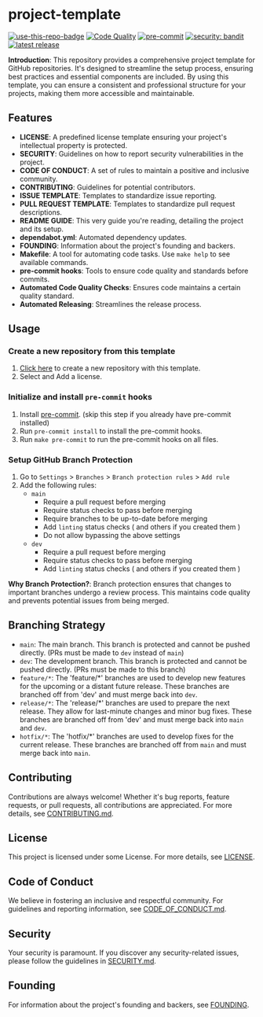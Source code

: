 # project-template

<a href="https://github.com/azataiot/python-project-template/generate"><img src="https://img.shields.io/badge/use%20this-template-blue?logo=github" alt="use-this-repo-badge"></a>
[![Code Quality](https://github.com/azataiot/python-project-template/actions/workflows/code-quality.yml/badge.svg)](https://github.com/azataiot/python-project-template/actions/workflows/code-quality.yml)
[![pre-commit](https://img.shields.io/badge/pre--commit-enabled-brightgreen?logo=pre-commit)](https://github.com/pre-commit/pre-commit)
[![security: bandit](https://img.shields.io/badge/security-bandit-yellow.svg)](https://github.com/PyCQA/bandit)
[![latest release](https://img.shields.io/github/v/release/azataiot/python-project-template)](https://github.com/azataiot/python-project-template/releases)

**Introduction**: This repository provides a comprehensive project template for GitHub repositories. It's designed to streamline the setup process, ensuring best practices and essential components are included. By using this template, you can ensure a consistent and professional structure for your projects, making them more accessible and maintainable.

## Features

- **LICENSE**: A predefined license template ensuring your project's intellectual property is protected.
- **SECURITY**: Guidelines on how to report security vulnerabilities in the project.
- **CODE OF CONDUCT**: A set of rules to maintain a positive and inclusive community.
- **CONTRIBUTING**: Guidelines for potential contributors.
- **ISSUE TEMPLATE**: Templates to standardize issue reporting.
- **PULL REQUEST TEMPLATE**: Templates to standardize pull request descriptions.
- **README GUIDE**: This very guide you're reading, detailing the project and its setup.
- **dependabot.yml**: Automated dependency updates.
- **FOUNDING**: Information about the project's founding and backers.
- **Makefile**: A tool for automating code tasks. Use `make help` to see available commands.
- **pre-commit hooks**: Tools to ensure code quality and standards before commits.
- **Automated Code Quality Checks**: Ensures code maintains a certain quality standard.
- **Automated Releasing**: Streamlines the release process.

## Usage

### Create a new repository from this template

1. [Click here](https://github.com/azataiot/project-template/generated) to create a new repository with this template.
2. Select and Add a license.

### Initialize and install `pre-commit` hooks

1. Install [pre-commit](https://pre-commit.com/#install). (skip this step if you already have pre-commit installed)
2. Run `pre-commit install` to install the pre-commit hooks.
3. Run `make pre-commit` to run the pre-commit hooks on all files.

### Setup GitHub Branch Protection

1. Go to `Settings` > `Branches` > `Branch protection rules` > `Add rule`
2. Add the following rules:
    - `main`
        - Require a pull request before merging
        - Require status checks to pass before merging
        - Require branches to be up-to-date before merging
        - Add `linting` status checks ( and others if you created them )
        - Do not allow bypassing the above settings
    - `dev`
        - Require a pull request before merging
        - Require status checks to pass before merging
        - Add `linting` status checks ( and others if you created them )

**Why Branch Protection?**: Branch protection ensures that changes to important branches undergo a review process. This maintains code quality and prevents potential issues from being merged.

## Branching Strategy

- `main`: The main branch. This branch is protected and cannot be pushed directly. (PRs must be made to `dev` instead of `main`)
- `dev`: The development branch. This branch is protected and cannot be pushed directly. (PRs must be made to this branch)
- `feature/*`: The 'feature/*' branches are used to develop new features for the upcoming or a distant future release. These branches are branched off from 'dev' and must merge back into `dev`.
- `release/*`: The 'release/*' branches are used to prepare the next release. They allow for last-minute changes and minor bug fixes. These branches are branched off from 'dev' and must merge back into `main` and `dev`.
- `hotfix/*`: The 'hotfix/*' branches are used to develop fixes for the current release. These branches are branched off from `main` and must merge back into `main`.


## Contributing

Contributions are always welcome! Whether it's bug reports, feature requests, or pull requests, all contributions are appreciated. For more details, see [CONTRIBUTING.md](CONTRIBUTING.md).

## License

This project is licensed under some License. For more details, see [LICENSE](LICENSE.md).

## Code of Conduct

We believe in fostering an inclusive and respectful community. For guidelines and reporting information, see [CODE_OF_CONDUCT.md](CODE_OF_CONDUCT.md).

## Security

Your security is paramount. If you discover any security-related issues, please follow the guidelines in [SECURITY.md](SECURITY.md).

## Founding

For information about the project's founding and backers, see [FOUNDING](https://github.com/sponsors/azataiot).
